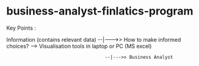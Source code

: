 # business-analyst-finlatics-program
Key Points :


Information (contains relevant data) --|--->> How to make informed choices? --> Visualisation tools in laptop or PC (MS excel)


                                        --|--->> Business Analyst
